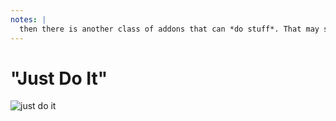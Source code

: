 ```yaml
---
notes: |
  then there is another class of addons that can *do stuff*. That may seem like a wide category, but it is currently as wide as you can imagine. Since I am a big JAM stack guy one of the “do stuff” addons that I use regularly is prember. This runs at the end of your build and builds a static copy of your pages (at least the ones that you have told it about). As you can imagine a category as wide as “do stuff” can be very very large, but you can take a look at the “build system” section on Ember Observer if you want to see some examples
---
```


# "Just Do It"

![just do it](/just-do-it.webp) <!-- .element height="400" -->
